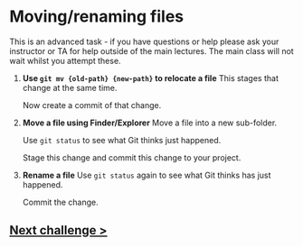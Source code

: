 # Moving/renaming files

This is an advanced task - if you have questions or help please ask your instructor or TA for help outside of the main lectures. The main class will not wait whilst you attempt these.

1) **Use `git mv {old-path} {new-path}` to relocate a file**
	This stages that change at the same time.
	
	Now create a commit of that change.
1) **Move a file using Finder/Explorer**
	Move a file into a new sub-folder.
	
	Use `git status` to see what Git thinks just happened.

	Stage this change and commit this change to your project.
1) **Rename a file**
	Use `git status` again to see what Git thinks has just happened.
	
	Commit the change.

## [Next challenge >](06-remove-files.md)
